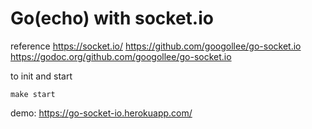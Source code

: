 # Go(echo) with socket.io

reference 
https://socket.io/ 
https://github.com/googollee/go-socket.io 
https://godoc.org/github.com/googollee/go-socket.io 


to init and start
```terminal
make start
```

demo: 
https://go-socket-io.herokuapp.com/